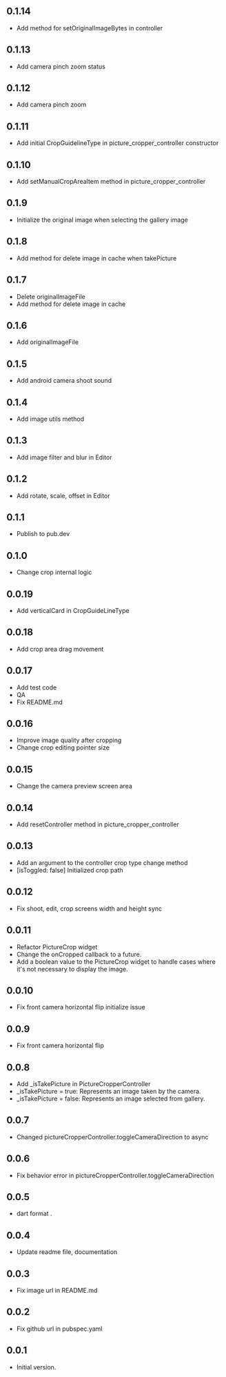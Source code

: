 ## 0.1.14
- Add method for setOriginalImageBytes in controller

## 0.1.13
- Add camera pinch zoom status

## 0.1.12
- Add camera pinch zoom

## 0.1.11
- Add initial CropGuidelineType in picture_cropper_controller constructor

## 0.1.10
- Add setManualCropAreaItem method in picture_cropper_controller

## 0.1.9
- Initialize the original image when selecting the gallery image

## 0.1.8
- Add method for delete image in cache when takePicture

## 0.1.7
- Delete originalImageFile
- Add method for delete image in cache

## 0.1.6
- Add originalImageFile

## 0.1.5
- Add android camera shoot sound

## 0.1.4
- Add image utils method

## 0.1.3
- Add image filter and blur in Editor

## 0.1.2
- Add rotate, scale, offset in Editor

## 0.1.1
- Publish to pub.dev

## 0.1.0
- Change crop internal logic

## 0.0.19
- Add verticalCard in CropGuideLineType

## 0.0.18
- Add crop area drag movement

## 0.0.17
- Add test code
- QA
- Fix README.md

## 0.0.16
- Improve image quality after cropping
- Change crop editing pointer size

## 0.0.15
- Change the camera preview screen area

## 0.0.14
- Add resetController method in picture_cropper_controller

## 0.0.13
- Add an argument to the controller crop type change method
- [isToggled: false] Initialized crop path

## 0.0.12
- Fix shoot, edit, crop screens width and height sync

## 0.0.11
- Refactor PictureCrop widget
- Change the onCropped callback to a future.
- Add a boolean value to the PictureCrop widget to handle cases where it's not necessary to display the image.

## 0.0.10
- Fix front camera horizontal flip initialize issue

## 0.0.9
- Fix front camera horizontal flip

## 0.0.8
- Add _isTakePicture in PictureCropperController
- _isTakePicture = true: Represents an image taken by the camera.
- _isTakePicture = false: Represents an image selected from gallery.

## 0.0.7
- Changed pictureCropperController.toggleCameraDirection to async

## 0.0.6
- Fix behavior error in pictureCropperController.toggleCameraDirection

## 0.0.5
-  dart format .

## 0.0.4
-  Update readme file, documentation

## 0.0.3
- Fix image url in README.md

## 0.0.2
- Fix github url in pubspec.yaml

## 0.0.1
- Initial version.
